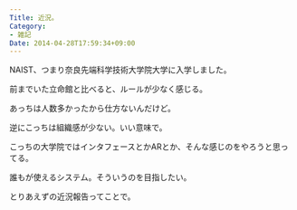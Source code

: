 ```yaml
---
Title: 近況。
Category:
- 雑記
Date: 2014-04-28T17:59:34+09:00
---
```


NAIST、つまり奈良先端科学技術大学院大学に入学しました。

前までいた立命館と比べると、ルールが少なく感じる。

あっちは人数多かったから仕方ないんだけど。

逆にこっちは組織感が少ない。いい意味で。




こっちの大学院ではインタフェースとかARとか、そんな感じのをやろうと思ってる。

誰もが使えるシステム。そういうのを目指したい。



とりあえずの近況報告ってことで。
